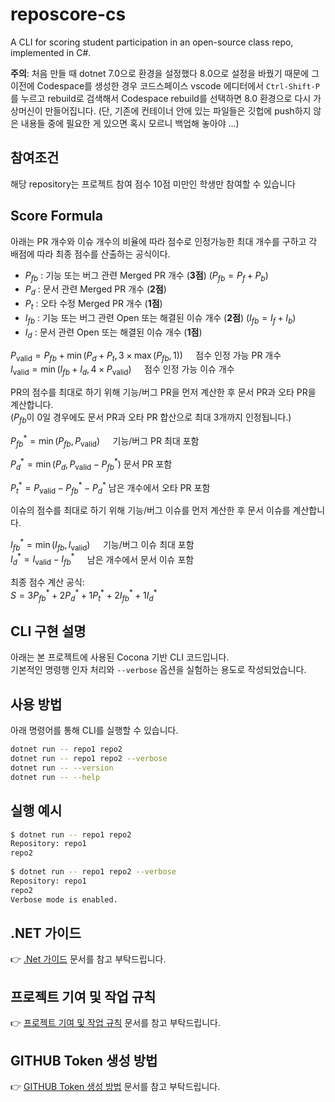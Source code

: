 # reposcore-cs
A CLI for scoring student participation in an open-source class repo, implemented in C#.

**주의**: 처음 만들 때 dotnet 7.0으로 환경을 설정했다 8.0으로 설정을 바꿨기 때문에 그 이전에 Codespace를 생성한 경우 코드스페이스 vscode 에디터에서 `Ctrl-Shift-P`를 누르고 rebuild로 검색해서 Codespace rebuild를 선택하면 8.0 환경으로 다시 가상머신이 만들어집니다. (단, 기존에 컨테이너 안에 있는 파일들은 깃헙에 push하지 않은 내용들 중에 필요한 게 있으면 혹시 모르니 백업해 놓아야 ...)

## 참여조건
해당 repository는 프로젝트 참여 점수 10점 미만인 학생만 참여할 수 있습니다
## Score Formula
아래는 PR 개수와 이슈 개수의 비율에 따라 점수로 인정가능한 최대 개수를 구하고 각 배점에 따라 최종 점수를 산출하는 공식이다.

- $P_{fb}$ : 기능 또는 버그 관련 Merged PR 개수 (**3점**) ($P_{fb} = P_f + P_b$)  
- $P_d$ : 문서 관련 Merged PR 개수 (**2점**)  
- $P_t$ : 오타 수정 Merged PR 개수 (**1점**)  
- $I_{fb}$ : 기능 또는 버그 관련 Open 또는 해결된 이슈 개수 (**2점**) ($I_{fb} = I_f + I_b$)  
- $I_d$ : 문서 관련 Open 또는 해결된 이슈 개수 (**1점**)

$P_{\text{valid}} = P_{fb} + \min(P_d + P_t, 3 \times \max(P_{fb}, 1)) \quad$ 점수 인정 가능 PR 개수  
$I_{\text{valid}} = \min(I_{fb} + I_d, 4 \times P_{\text{valid}}) \quad$ 점수 인정 가능 이슈 개수

PR의 점수를 최대로 하기 위해 기능/버그 PR을 먼저 계산한 후 문서 PR과 오타 PR을 계산합니다.  
($P_{fb}$이 0일 경우에도 문서 PR과 오타 PR 합산으로 최대 3개까지 인정됩니다.)

$P_{fb}^* = \min(P_{fb}, P_{\text{valid}}) \quad$ 기능/버그 PR 최대 포함  

$P_d^* = \min(P_d, P_{\text{valid}} - P_{fb}^*)$  문서 PR 포함

$P_t^* = P_{\text{valid}} - P_{fb}^* - P_d^*$  남은 개수에서 오타 PR 포함

이슈의 점수를 최대로 하기 위해 기능/버그 이슈를 먼저 계산한 후 문서 이슈를 계산합니다.

$I_{fb}^* = \min(I_{fb}, I_{\text{valid}}) \quad$ 기능/버그 이슈 최대 포함  
$I_d^* = I_{\text{valid}} - I_{fb}^* \quad$ 남은 개수에서 문서 이슈 포함

최종 점수 계산 공식:  
$S = 3P_{fb}^* + 2P_d^* + 1P_t^* + 2I_{fb}^* + 1I_d^*$

## CLI 구현 설명

아래는 본 프로젝트에 사용된 Cocona 기반 CLI 코드입니다.  
기본적인 명령행 인자 처리와 `--verbose` 옵션을 실험하는 용도로 작성되었습니다.

## 사용 방법
 
아래 명령어를 통해 CLI를 실행할 수 있습니다.
 
```bash
dotnet run -- repo1 repo2
dotnet run -- repo1 repo2 --verbose
dotnet run -- --version
dotnet run -- --help

```
 
## 실행 예시
 
```bash
$ dotnet run -- repo1 repo2
Repository: repo1
repo2
 
$ dotnet run -- repo1 repo2 --verbose
Repository: repo1
repo2
Verbose mode is enabled.
```

## .NET 가이드

👉 [.Net 가이드](docs/dotNet-guide.md) 문서를 참고 부탁드립니다.

## 프로젝트 기여 및 작업 규칙

👉 [프로젝트 기여 및 작업 규칙](docs/project_guidelines.md) 문서를 참고 부탁드립니다.

## GITHUB Token 생성 방법

👉 [GITHUB Token 생성 방법](docs/github-token-guide.md) 문서를 참고 부탁드립니다.